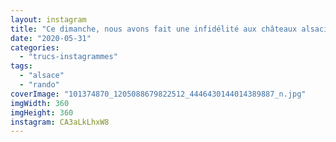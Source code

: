 ```yaml
---
layout: instagram
title: "Ce dimanche, nous avons fait une infidélité aux châteaux alsaciens... pour aller visiter les tranchées nord du Hartmannswillerkopf #rando #alsace"
date: "2020-05-31"
categories: 
  - "trucs-instagrammes"
tags: 
  - "alsace"
  - "rando"
coverImage: "101374870_1205088679822512_4446430144014389887_n.jpg"
imgWidth: 360
imgHeight: 360
instagram: CA3aLkLhxW8
---
```

